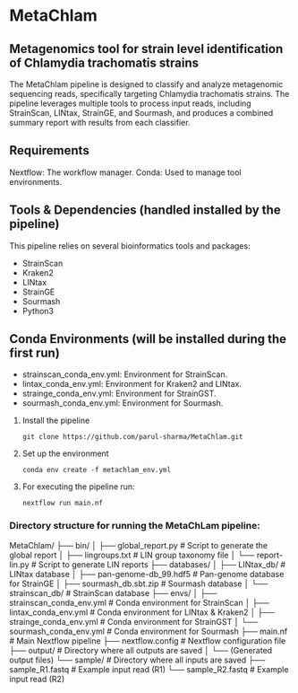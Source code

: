 # MetaChlam
## Metagenomics tool for strain level identification of Chlamydia trachomatis strains
The MetaChlam pipeline is designed to classify and analyze metagenomic sequencing reads, specifically targeting Chlamydia trachomatis strains. The pipeline leverages multiple tools to process input reads, including StrainScan, LINtax, StrainGE, and Sourmash, and produces a combined summary report with results from each classifier.

## Requirements
Nextflow: The workflow manager.
Conda: Used to manage tool environments.

## Tools & Dependencies (handled installed by the pipeline)
This pipeline relies on several bioinformatics tools and packages:
- StrainScan
- Kraken2
- LINtax
- StrainGE
- Sourmash
- Python3

## Conda Environments (will be installed during the first run)
- strainscan_conda_env.yml: Environment for StrainScan.
- lintax_conda_env.yml: Environment for Kraken2 and LINtax.
- strainge_conda_env.yml: Environment for StrainGST.
- sourmash_conda_env.yml: Environment for Sourmash.

1. Install the pipeline
   ```
   git clone https://github.com/parul-sharma/MetaChlam.git
   ```

2. Set up the environment
   ```
   conda env create -f metachlam_env.yml
   ```

3. For executing the pipeline run:
   ```
   nextflow run main.nf
   ```

### Directory structure for running the MetaChLam pipeline:
MetaChlam/
├── bin/
│   ├── global_report.py           # Script to generate the global report
│   ├── lingroups.txt              # LIN group taxonomy file
│   └── report-lin.py              # Script to generate LIN reports
├── databases/
│   ├── LINtax_db/                 # LINtax database
│   ├── pan-genome-db_99.hdf5      # Pan-genome database for StrainGE
│   ├── sourmash_db.sbt.zip        # Sourmash database
│   └── strainscan_db/             # StrainScan database
├── envs/
│   ├── strainscan_conda_env.yml   # Conda environment for StrainScan
│   ├── lintax_conda_env.yml       # Conda environment for LINtax & Kraken2
│   ├── strainge_conda_env.yml     # Conda environment for StrainGST
│   └── sourmash_conda_env.yml     # Conda environment for Sourmash
├── main.nf                        # Main Nextflow pipeline
├── nextflow.config                # Nextflow configuration file
├── output/                        # Directory where all outputs are saved
│   └── (Generated output files)
└── sample/                        # Directory where all inputs are saved
    ├── sample_R1.fastq            # Example input read (R1)
    └── sample_R2.fastq            # Example input read (R2)


